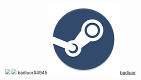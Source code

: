 ![](https://media.giphy.com/media/LMiKBYcE5PI01Eow0Z/giphy.gif)
![](./img/icons8-novo-logótipo-discord-48.png)
badiuor#4945
![](./img/steam.png)
[badiuor](https://steamcommunity.com/profiles/76561198962631982)


<!--
**FelipeMielkeVieira/FelipeMielkeVieira** is a ✨ _special_ ✨ repository because its `README.md` (this file) appears on your GitHub profile.

Here are some ideas to get you started:

- 🔭 I’m currently working on ...
- 🌱 I’m currently learning ...
- 👯 I’m looking to collaborate on ...
- 🤔 I’m looking for help with ...
- 💬 Ask me about ...
- 📫 How to reach me: ...
- 😄 Pronouns: ...
- ⚡ Fun fact: ...
-->
